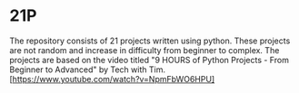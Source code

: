 # 21P
The repository consists of 21 projects written using python. These projects are not random and increase in difficulty from beginner to complex.
The projects are based on the video titled "9 HOURS of Python Projects - From Beginner to Advanced" by Tech with Tim.
[https://www.youtube.com/watch?v=NpmFbWO6HPU]
